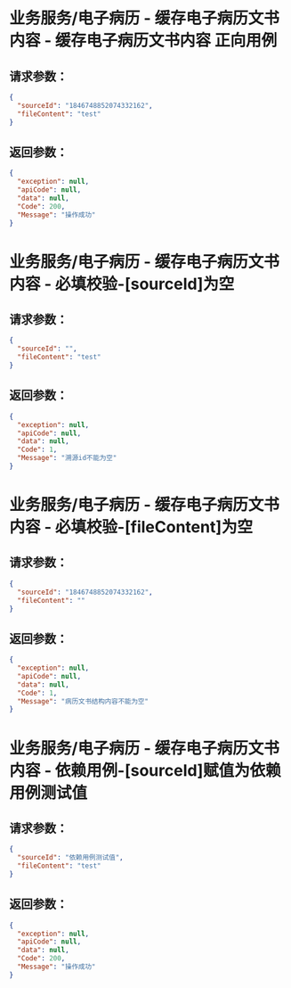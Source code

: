 
# 业务服务/电子病历 - 缓存电子病历文书内容 - 缓存电子病历文书内容 正向用例
## 请求参数：
``` json
{
  "sourceId": "1846748852074332162",
  "fileContent": "test"
}
```
## 返回参数：
``` json
{
  "exception": null,
  "apiCode": null,
  "data": null,
  "Code": 200,
  "Message": "操作成功"
}
```
# 业务服务/电子病历 - 缓存电子病历文书内容 - 必填校验-[sourceId]为空
## 请求参数：
``` json
{
  "sourceId": "",
  "fileContent": "test"
}
```
## 返回参数：
``` json
{
  "exception": null,
  "apiCode": null,
  "data": null,
  "Code": 1,
  "Message": "溯源id不能为空"
}
```
# 业务服务/电子病历 - 缓存电子病历文书内容 - 必填校验-[fileContent]为空
## 请求参数：
``` json
{
  "sourceId": "1846748852074332162",
  "fileContent": ""
}
```
## 返回参数：
``` json
{
  "exception": null,
  "apiCode": null,
  "data": null,
  "Code": 1,
  "Message": "病历文书结构内容不能为空"
}
```
# 业务服务/电子病历 - 缓存电子病历文书内容 - 依赖用例-[sourceId]赋值为依赖用例测试值
## 请求参数：
``` json
{
  "sourceId": "依赖用例测试值",
  "fileContent": "test"
}
```
## 返回参数：
``` json
{
  "exception": null,
  "apiCode": null,
  "data": null,
  "Code": 200,
  "Message": "操作成功"
}
```